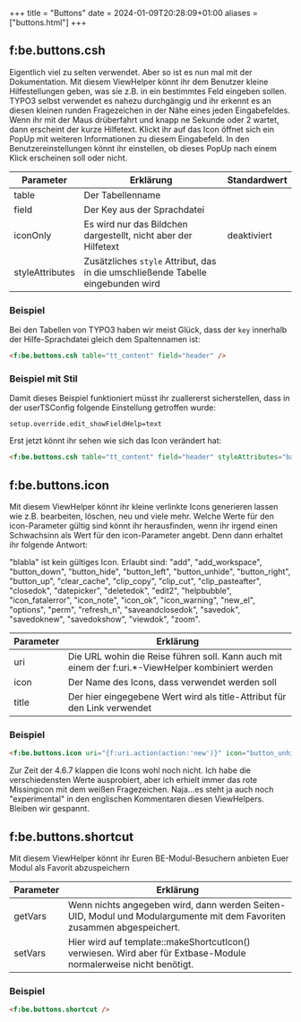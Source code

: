 +++
title = "Buttons"
date = 2024-01-09T20:28:09+01:00
aliases = ["buttons.html"]
+++

## f:be.buttons.csh

Eigentlich viel zu selten verwendet. Aber so ist es nun mal mit der Dokumentation. Mit diesem ViewHelper könnt ihr dem Benutzer kleine Hilfestellungen geben, was sie z.B. in ein bestimmtes Feld eingeben sollen. TYPO3 selbst verwendet es nahezu durchgängig und ihr erkennt es an diesen kleinen runden Fragezeichen in der Nähe eines jeden Eingabefeldes. Wenn ihr mit der Maus drüberfahrt und knapp ne Sekunde oder 2 wartet, dann erscheint der kurze Hilfetext. Klickt ihr auf das Icon öffnet sich ein PopUp mit weiteren Informationen zu diesem Eingabefeld. In den Benutzereinstellungen könnt ihr einstellen, ob dieses PopUp nach einem Klick erscheinen soll oder nicht.

| Parameter | Erklärung | Standardwert |
|-----------|-----------|--------------|
| table | Der Tabellenname ||
| field | Der Key aus der Sprachdatei ||
| iconOnly | Es wird nur das Bildchen dargestellt, nicht aber der Hilfetext | deaktiviert |
| styleAttributes | Zusätzliches `style` Attribut, das in die umschließende Tabelle eingebunden wird ||

### Beispiel

Bei den Tabellen von TYPO3 haben wir meist Glück, dass der `key` innerhalb der Hilfe-Sprachdatei gleich dem Spaltennamen ist:

```html
<f:be.buttons.csh table="tt_content" field="header" />
```

### Beispiel mit Stil

Damit dieses Beispiel funktioniert müsst ihr zuallererst sicherstellen, dass in der userTSConfig folgende Einstellung getroffen wurde:

```typo3_typoscript
setup.override.edit_showFieldHelp=text
```

Erst jetzt könnt ihr sehen wie sich das Icon verändert hat:

```html
<f:be.buttons.csh table="tt_content" field="header" styleAttributes="background-color: red;" />
```

## f:be.buttons.icon

Mit diesem ViewHelper könnt ihr kleine verlinkte Icons generieren lassen wie z.B. bearbeiten, löschen, neu und viele mehr. Welche Werte für den icon-Parameter gültig sind könnt ihr herausfinden, wenn ihr irgend einen Schwachsinn als Wert für den icon-Parameter angebt. Denn dann erhaltet ihr folgende Antwort:

"blabla" ist kein gültiges Icon. Erlaubt sind: "add", "add_workspace", "button_down", "button_hide", "button_left", "button_unhide", "button_right", "button_up", "clear_cache", "clip_copy", "clip_cut", "clip_pasteafter", "closedok", "datepicker", "deletedok", "edit2", "helpbubble", "icon_fatalerror", "icon_note", "icon_ok", "icon_warning", "new_el", "options", "perm", "refresh_n", "saveandclosedok", "savedok", "savedoknew", "savedokshow", "viewdok", "zoom".

| Parameter | Erklärung |
|-----------|-----------|
| uri | Die URL wohin die Reise führen soll. Kann auch mit einem der f:uri.*-ViewHelper kombiniert werden |
| icon | Der Name des Icons, dass verwendet werden soll |
| title | Der hier eingegebene Wert wird als title-Attribut für den Link verwendet |

### Beispiel

```html
<f:be.buttons.icon uri="{f:uri.action(action:'new')}" icon="button_unhide" />
```

Zur Zeit der 4.6.7 klappen die Icons wohl noch nicht. Ich habe die verschiedensten Werte ausprobiert, aber ich erhielt immer das rote Missingicon mit dem weißen Fragezeichen. Naja...es steht ja auch noch "experimental" in den englischen Kommentaren diesen ViewHelpers. Bleiben wir gespannt.

## f:be.buttons.shortcut

Mit diesem ViewHelper könnt ihr Euren BE-Modul-Besuchern anbieten Euer Modul als Favorit abzuspeichern

| Parameter | Erklärung |
|-----------|-----------|
| getVars | Wenn nichts angegeben wird, dann werden Seiten-UID, Modul und Modulargumente mit dem Favoriten zusammen abgespeichert. |
| setVars | Hier wird auf template::makeShortcutIcon() verwiesen. Wird aber für Extbase-Module normalerweise nicht benötigt. |

### Beispiel

```html
<f:be.buttons.shortcut />
```
